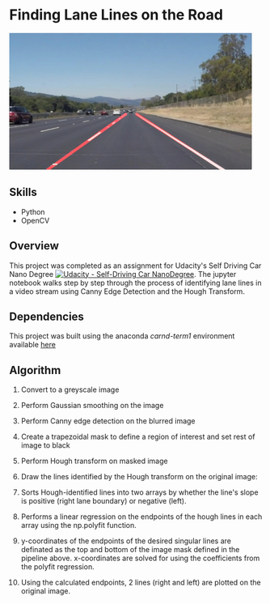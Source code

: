# Finding Lane Lines on the Road 

<img src="examples/laneLines_thirdPass.jpg" width="480" alt="Combined Image" />

Skills
---
* Python
* OpenCV


Overview
---

This project was completed as an assignment for Udacity's Self Driving Car Nano Degree [![Udacity - Self-Driving Car NanoDegree](https://s3.amazonaws.com/udacity-sdc/github/shield-carnd.svg)](http://www.udacity.com/drive). The jupyter notebook walks step by step through the process of identifying lane lines in a video stream using Canny Edge Detection and the Hough Transform. 


Dependencies
---
This project was built using the anaconda _carnd-term1_ environment available [here](https://github.com/udacity/CarND-Term1-Starter-Kit/blob/master/doc/configure_via_anaconda.md)


Algorithm
---

1. Convert to a greyscale image

2. Perform Gaussian smoothing on the image 
			
3. Perform Canny edge detection on the blurred image
		
4. Create a trapezoidal mask to define a region of interest and set rest of image to black 

5. Perform Hough transform on masked image
		
6. Draw the lines identified by the Hough transform on the original image:
 
  1. Sorts Hough-identified lines into two arrays by whether the line's slope is positive (right lane boundary) or negative (left).

  2. Performs a linear regression on the endpoints of the hough lines 
	in each array using the np.polyfit function.

  3. y-coordinates of the endpoints of the desired singular lines are
	definated as the top and bottom of the image mask defined in the 
	pipeline above. x-coordinates are solved for using the coefficients 
	from the polyfit regression.

  4. Using the calculated endpoints, 2 lines (right and left) are plotted on the original image. 



